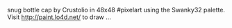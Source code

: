snug bottle cap by Crustolio in 48x48 #pixelart using the Swanky32 palette. Visit http://paint.lo4d.net/ to draw … 